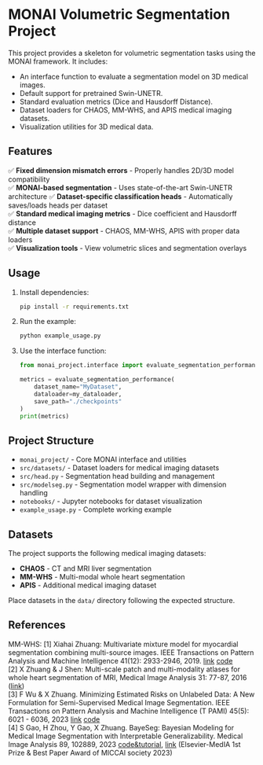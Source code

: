 # MONAI Volumetric Segmentation Project

This project provides a skeleton for volumetric segmentation tasks using the MONAI framework. It includes:

- An interface function to evaluate a segmentation model on 3D medical images.
- Default support for pretrained Swin-UNETR.
- Standard evaluation metrics (Dice and Hausdorff Distance).
- Dataset loaders for CHAOS, MM-WHS, and APIS medical imaging datasets.
- Visualization utilities for 3D medical data.

## Features

✅ **Fixed dimension mismatch errors** - Properly handles 2D/3D model compatibility  
✅ **MONAI-based segmentation** - Uses state-of-the-art Swin-UNETR architecture 
✅ **Dataset-specific classification heads** - Automatically saves/loads heads per dataset  
✅ **Standard medical imaging metrics** - Dice coefficient and Hausdorff distance  
✅ **Multiple dataset support** - CHAOS, MM-WHS, APIS with proper data loaders  
✅ **Visualization tools** - View volumetric slices and segmentation overlays  

## Usage

1. Install dependencies:

   ```bash
   pip install -r requirements.txt
   ```

2. Run the example:

   ```python
   python example_usage.py
   ```

3. Use the interface function:

   ```python
   from monai_project.interface import evaluate_segmentation_performance
   
   metrics = evaluate_segmentation_performance(
       dataset_name="MyDataset",
       dataloader=my_dataloader,
       save_path="./checkpoints"
   )
   print(metrics)
   ```

## Project Structure

- `monai_project/` - Core MONAI interface and utilities
- `src/datasets/` - Dataset loaders for medical imaging datasets
- `src/head.py` - Segmentation head building and management
- `src/modelseg.py` - Segmentation model wrapper with dimension handling
- `notebooks/` - Jupyter notebooks for dataset visualization
- `example_usage.py` - Complete working example

## Datasets

The project supports the following medical imaging datasets:

- **CHAOS** - CT and MRI liver segmentation
- **MM-WHS** - Multi-modal whole heart segmentation  
- **APIS** - Additional medical imaging dataset

Place datasets in the `data/` directory following the expected structure.

## References

MM-WHS:
[1] Xiahai Zhuang: Multivariate mixture model for myocardial segmentation combining multi-source images. IEEE Transactions on Pattern Analysis and Machine Intelligence 41(12): 2933-2946, 2019. [link](https://ieeexplore.ieee.org/document/8458220/) [code](https://github.com/xzluo97/MvMM-Demo)  
[2] X Zhuang & J Shen: Multi-scale patch and multi-modality atlases for whole heart segmentation of MRI, Medical Image Analysis 31: 77-87, 2016 ([link](http://dx.doi.org/10.1016/j.media.2016.02.006))  
[3] F Wu & X Zhuang. Minimizing Estimated Risks on Unlabeled Data: A New Formulation for Semi-Supervised Medical Image Segmentation. IEEE Transactions on Pattern Analysis and Machine Intelligence (T PAMI) 45(5): 6021 - 6036, 2023 [link](https://ieeexplore.ieee.org/document/9921323) [code](https://github.com/FupingWu90/MERU)  
[4] S Gao, H Zhou, Y Gao, X Zhuang. BayeSeg: Bayesian Modeling for Medical Image Segmentation with Interpretable Generalizability. Medical Image Analysis 89, 102889, 2023 [code&tutorial](https://github.com/obiyoag/BayeSeg), [link](https://www.sciencedirect.com/journal/medical-image-analysis/special-issue/10MFST0CK73) (Elsevier-MedIA 1st Prize & Best Paper Award of MICCAl society 2023)
